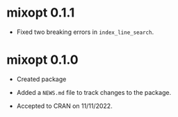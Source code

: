 # mixopt 0.1.1

* Fixed two breaking errors in `index_line_search`.

# mixopt 0.1.0

* Created package

* Added a `NEWS.md` file to track changes to the package.

* Accepted to CRAN on 11/11/2022.
